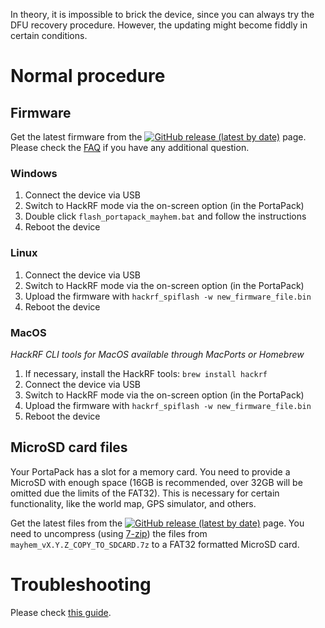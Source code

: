 In theory, it is impossible to brick the device, since you can always try the DFU recovery procedure. However, the updating might become fiddly in certain conditions.

# Normal procedure

## Firmware

Get the latest firmware from the [![GitHub release (latest by date)](https://img.shields.io/github/v/release/eried/portapack-mayhem?label=Releases&style=social)](https://github.com/eried/portapack-mayhem/releases/latest) page. Please check the [FAQ](https://github.com/eried/portapack-mayhem#frequently-asked-questions) if you have any additional question.

### Windows

1. Connect the device via USB
2. Switch to HackRF mode via the on-screen option (in the PortaPack)
3. Double click `flash_portapack_mayhem.bat` and follow the instructions
4. Reboot the device

### Linux

1. Connect the device via USB
2. Switch to HackRF mode via the on-screen option (in the PortaPack)
3. Upload the firmware with `hackrf_spiflash -w new_firmware_file.bin` 
4. Reboot the device

### MacOS

_HackRF CLI tools for MacOS available through MacPorts or Homebrew_

1. If necessary, install the HackRF tools: `brew install hackrf`
2. Connect the device via USB
3. Switch to HackRF mode via the on-screen option (in the PortaPack)
4. Upload the firmware with `hackrf_spiflash -w new_firmware_file.bin` 
5. Reboot the device

## MicroSD card files

Your PortaPack has a slot for a memory card. You need to provide a MicroSD with enough space (16GB is recommended, over 32GB will be omitted due the limits of the FAT32). This is necessary for certain functionality, like the world map, GPS simulator, and others. 

Get the latest files from the [![GitHub release (latest by date)](https://img.shields.io/github/v/release/eried/portapack-mayhem?label=Releases&style=social)](https://github.com/eried/portapack-mayhem/releases/latest) page. You need to uncompress (using [7-zip](https://www.7-zip.org/download.html)) the files from `mayhem_vX.Y.Z_COPY_TO_SDCARD.7z` to a FAT32 formatted MicroSD card. 

# Troubleshooting

Please check [this guide](Update-firmware-troubleshooting).